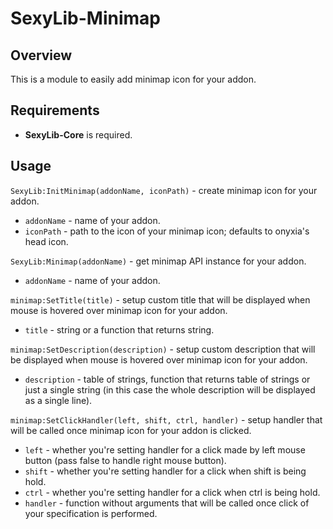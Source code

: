 # SexyLib-Minimap

## Overview
This is a module to easily add minimap icon for your addon.

## Requirements
- **SexyLib-Core** is required.

## Usage
`SexyLib:InitMinimap(addonName, iconPath)` - create minimap icon for your addon.
- `addonName` - name of your addon.
- `iconPath` - path to the icon of your minimap icon; defaults to onyxia's head icon.

`SexyLib:Minimap(addonName)` - get minimap API instance for your addon.
- `addonName` - name of your addon.

`minimap:SetTitle(title)` - setup custom title that will be displayed when mouse is hovered over minimap icon for your addon.
- `title` - string or a function that returns string.

`minimap:SetDescription(description)` - setup custom description that will be displayed when mouse is hovered over minimap icon for your addon.
- `description` - table of strings, function that returns table of strings or just a single string (in this case the whole description will be displayed as a single line).

`minimap:SetClickHandler(left, shift, ctrl, handler)` - setup handler that will be called once minimap icon for your addon is clicked.
- `left` - whether you're setting handler for a click made by left mouse button (pass false to handle right mouse button).
- `shift` - whether you're setting handler for a click when shift is being hold.
- `ctrl` - whether you're setting handler for a click when ctrl is being hold.
- `handler` - function without arguments that will be called once click of your specification is performed.